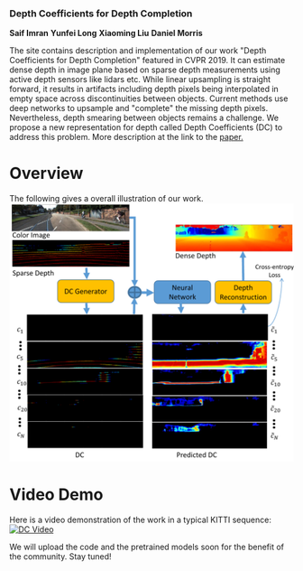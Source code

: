 ### Depth Coefficients for Depth Completion
**Saif Imran** **Yunfei Long** **Xiaoming Liu** **Daniel Morris**

The site contains description and implementation of our work "Depth Coefficients for Depth Completion" featured in CVPR 2019. It can estimate dense depth in image plane based on sparse depth measurements using active depth sensors like lidars etc. While linear upsampling is straight forward, it results in artifacts including depth pixels being interpolated in empty space across discontinuities between objects.  Current methods use deep networks to upsample and "complete" the missing depth pixels.  Nevertheless, depth smearing between objects remains a challenge.  We propose a new representation for depth called Depth Coefficients (DC) to address this problem. More description at the link to the [paper.](https://arxiv.org/abs/1903.05421)

# Overview

The following gives a overall illustration of our work. 
![Image](/images/overview_cropped.png)

# Video Demo
Here is a video demonstration of the work in a typical KITTI sequence:
[![DC Video](http://img.youtube.com/vi/ghDFX2hQbYY/0.jpg)](http://www.youtube.com/watch?v=ghDFX2hQbYY "DC Video")

We will upload the code and the pretrained models soon for the benefit of the community. Stay tuned!
